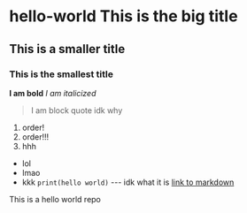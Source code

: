 # hello-world This is the big title
## This is a smaller title
### This is the smallest title
**I am bold**
*I am italicized*
> I am block quote idk why
1. order!
2. order!!!
3. hhh
- lol
- lmao
- kkk
`print(hello world)`
--- idk what it is
[link to markdown](https://www.markdownguide.org/cheat-sheet/) 

This is a hello world repo
